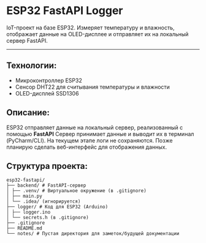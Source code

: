 # ESP32 FastAPI Logger

IoT-проект на базе ESP32. Измеряет температуру и влажность, отображает данные на OLED-дисплее и отправляет их на локальный сервер FastAPI.

---

## Технологии:
* Микроконтроллер ESP32
* Сенсор DHT22 для считывания температуры и влажности
* OLED-дисплей SSD1306

## Описание:
ESP32 отправляет данные на локальный сервер, реализованный с помощью **FastAPI**
Сервер принимает данные и выводит их в терминал (PyCharm/CLI). 
На текущем этапе логи не сохраняются. Позже планирую сделать веб-интерфейс для отображения данных.

## Структура проекта:
```
esp32-fastapi/
├── backend/ # FastAPI-сервер
│ ├── .venv/ # Виртуальное окружение (в .gitignore)
│ ├── main.py
│ └── .idea/ (игнорируется)
├── logger/ # Код для ESP32 (Arduino)
│ ├── logger.ino
│ └── secrets.h (в .gitignore)
├── .gitignore
├── README.md
└── notes/ # Пустая директория для заметок/будущей документации
```
